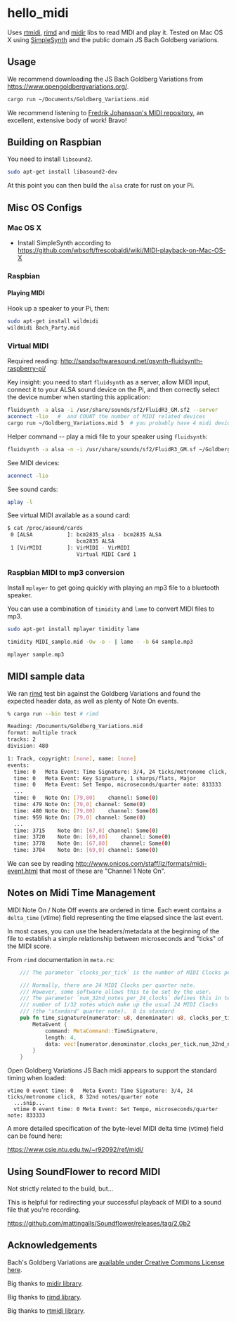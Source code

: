 # hello_midi

Uses [rtmidi](https://github.com/thestk/rtmidi), [rimd](https://github.com/RustAudio/rimd) and [midir](https://github.com/Boddlnagg/midir) libs to read MIDI and play it. Tested on Mac OS X using [SimpleSynth](http://notahat.com/simplesynth/) and the public domain JS Bach Goldberg variations.

## Usage

We recommend downloading the JS Bach Goldberg Variations from https://www.opengoldbergvariations.org/.

```sh
cargo run ~/Documents/Goldberg_Variations.mid
```

We recommend listening to [Fredrik Johansson's MIDI repository](https://github.com/fredrik-johansson/midi), an excellent, extensive body of work!  Bravo!

## Building on Raspbian

You need to install `libsound2`.

```sh
sudo apt-get install libasound2-dev
```

At this point you can then build the `alsa` crate for rust on your Pi.

## Misc OS Configs

### Mac OS X

* Install SimpleSynth according to https://github.com/wbsoft/frescobaldi/wiki/MIDI-playback-on-Mac-OS-X

### Raspbian

#### Playing MIDI

Hook up a speaker to your Pi, then:

```sh
sudo apt-get install wildmidi
wildmidi Bach_Party.mid
```

### Virtual MIDI

Required reading: http://sandsoftwaresound.net/qsynth-fluidsynth-raspberry-pi/

Key insight:  you need to start `fluidsynth` as a server, allow MIDI input, connect it to your ALSA sound device on the Pi, and then correctly select the device number when starting this application:

```sh
fluidsynth -a alsa -i /usr/share/sounds/sf2/FluidR3_GM.sf2 --server
aconnect -lio   #  and COUNT the number of MIDI related devices
cargo run ~/Goldberg_Variations.mid 5  # you probably have 4 midi devices plus your virtual (fluidsynth)
```

Helper command -- play a midi file to your speaker using `fluidsynth`:

```sh
fluidsynth -a alsa -n -i /usr/share/sounds/sf2/FluidR3_GM.sf ~/Goldberg_Variations.mid
```

See MIDI devices:

```sh
aconnect -lio
```

See sound cards:

```sh
aplay -l
```

See virtual MIDI available as a sound card:

```sh
$ cat /proc/asound/cards
 0 [ALSA           ]: bcm2835_alsa - bcm2835 ALSA
                      bcm2835 ALSA
 1 [VirMIDI        ]: VirMIDI - VirMIDI
                      Virtual MIDI Card 1
```

### Raspbian MIDI to mp3 conversion

Install `mplayer` to get going quickly with playing an mp3 file to a bluetooth speaker.

You can use a combination of `timidity` and `lame` to convert MIDI files to mp3.

```sh
sudo apt-get install mplayer timidity lame

timidity MIDI_sample.mid -Ow -o - | lame - -b 64 sample.mp3

mplayer sample.mp3
```

## MIDI sample data

We ran [rimd](https://github.com/RustAudio/rimd) test bin against the Goldberg Variations and found the expected header data, as well as plenty of Note On events.

```sh
% cargo run --bin test # rimd

Reading: /Documents/Goldberg_Variations.mid
format: multiple track
tracks: 2
division: 480

1: Track, copyright: [none], name: [none]
events:
  time: 0	Meta Event: Time Signature: 3/4, 24 ticks/metronome click, 8 32nd notes/quarter note
  time: 0	Meta Event: Key Signature, 1 sharps/flats, Major
  time: 0	Meta Event: Set Tempo, microseconds/quarter note: 833333
  ...
  time: 0	Note On: [79,80]	channel: Some(0)
  time: 479	Note On: [79,0]	channel: Some(0)
  time: 480	Note On: [79,80]	channel: Some(0)
  time: 959	Note On: [79,0]	channel: Some(0)
  ...
  time: 3715	Note On: [67,0]	channel: Some(0)
  time: 3720	Note On: [69,80]	channel: Some(0)
  time: 3778	Note On: [67,80]	channel: Some(0)
  time: 3784	Note On: [69,0]	channel: Some(0)
```

We can see by reading http://www.onicos.com/staff/iz/formats/midi-event.html that most of these are "Channel 1 Note On".

## Notes on Midi Time Management

MIDI Note On / Note Off events are ordered in time.  Each event contains a `delta_time` (vtime) field representing the time elapsed since the last event.

In most cases, you can use the headers/metadata at the beginning of the file to establish a simple relationship between microseconds and "ticks" of the MIDI score.

From `rimd` documentation in `meta.rs`:

```rust
    /// The parameter `clocks_per_tick` is the number of MIDI Clocks per metronome tick.

    /// Normally, there are 24 MIDI Clocks per quarter note.
    /// However, some software allows this to be set by the user.
    /// The parameter `num_32nd_notes_per_24_clocks` defines this in terms of the
    /// number of 1/32 notes which make up the usual 24 MIDI Clocks
    /// (the 'standard' quarter note).  8 is standard
    pub fn time_signature(numerator: u8, denominator: u8, clocks_per_tick: u8, num_32nd_notes_per_24_clocks: u8) -> MetaEvent {
        MetaEvent {
            command: MetaCommand::TimeSignature,
            length: 4,
            data: vec![numerator,denominator,clocks_per_tick,num_32nd_notes_per_24_clocks],
        }
    }
```

Open Goldberg Variations JS Bach midi appears to support the standard timing when loaded:

```text
vtime 0 event time: 0	Meta Event: Time Signature: 3/4, 24 ticks/metronome click, 8 32nd notes/quarter note
  ...snip...
  vtime 0 event time: 0	Meta Event: Set Tempo, microseconds/quarter note: 833333
```

A more detailed specification of the byte-level MIDI delta time (vtime) field can be found here:

https://www.csie.ntu.edu.tw/~r92092/ref/midi/

## Using SoundFlower to record MIDI

Not strictly related to the build, but...

This is helpful for redirecting your successful
playback of MIDI to a sound file that you're recording.

https://github.com/mattingalls/Soundflower/releases/tag/2.0b2

## Acknowledgements

Bach's Goldberg Variations are [available under Creative Commons License here](https://www.opengoldbergvariations.org/).

Big thanks to [midir library](https://github.com/Boddlnagg/midir).

Big thanks to [rimd library](https://github.com/RustAudio/rimd).

Big thanks to [rtmidi library](https://github.com/thestk/rtmidi).
